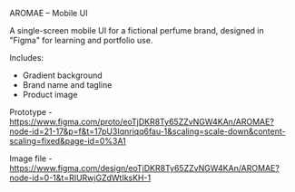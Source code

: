 AROMAE – Mobile UI

A single-screen mobile UI for a fictional perfume brand, designed in "Figma" for learning and portfolio use.

Includes:
- Gradient background  
- Brand name and tagline  
- Product image

Prototype - https://www.figma.com/proto/eoTjDKR8Ty65ZZvNGW4KAn/AROMAE?node-id=21-17&p=f&t=17pU3Iqnriqq6fau-1&scaling=scale-down&content-scaling=fixed&page-id=0%3A1

Image file -https://www.figma.com/design/eoTjDKR8Ty65ZZvNGW4KAn/AROMAE?node-id=0-1&t=RIURwjGZdWtIksKH-1



